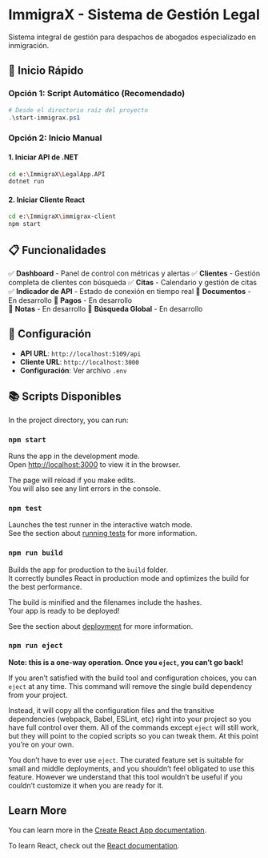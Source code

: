 # ImmigraX - Sistema de Gestión Legal

Sistema integral de gestión para despachos de abogados especializado en inmigración.

## 🚀 Inicio Rápido

### Opción 1: Script Automático (Recomendado)
```powershell
# Desde el directorio raíz del proyecto
.\start-immigrax.ps1
```

### Opción 2: Inicio Manual

#### 1. Iniciar API de .NET
```bash
cd e:\ImmigraX\LegalApp.API
dotnet run
```

#### 2. Iniciar Cliente React  
```bash
cd e:\ImmigraX\immigrax-client
npm start
```

## 📋 Funcionalidades

✅ **Dashboard** - Panel de control con métricas y alertas
✅ **Clientes** - Gestión completa de clientes con búsqueda
✅ **Citas** - Calendario y gestión de citas
✅ **Indicador de API** - Estado de conexión en tiempo real
🔄 **Documentos** - En desarrollo
🔄 **Pagos** - En desarrollo  
🔄 **Notas** - En desarrollo
🔄 **Búsqueda Global** - En desarrollo

## 🔧 Configuración

- **API URL**: `http://localhost:5109/api`
- **Cliente URL**: `http://localhost:3000`
- **Configuración**: Ver archivo `.env`

## 📚 Scripts Disponibles

In the project directory, you can run:

### `npm start`

Runs the app in the development mode.\
Open [http://localhost:3000](http://localhost:3000) to view it in the browser.

The page will reload if you make edits.\
You will also see any lint errors in the console.

### `npm test`

Launches the test runner in the interactive watch mode.\
See the section about [running tests](https://facebook.github.io/create-react-app/docs/running-tests) for more information.

### `npm run build`

Builds the app for production to the `build` folder.\
It correctly bundles React in production mode and optimizes the build for the best performance.

The build is minified and the filenames include the hashes.\
Your app is ready to be deployed!

See the section about [deployment](https://facebook.github.io/create-react-app/docs/deployment) for more information.

### `npm run eject`

**Note: this is a one-way operation. Once you `eject`, you can’t go back!**

If you aren’t satisfied with the build tool and configuration choices, you can `eject` at any time. This command will remove the single build dependency from your project.

Instead, it will copy all the configuration files and the transitive dependencies (webpack, Babel, ESLint, etc) right into your project so you have full control over them. All of the commands except `eject` will still work, but they will point to the copied scripts so you can tweak them. At this point you’re on your own.

You don’t have to ever use `eject`. The curated feature set is suitable for small and middle deployments, and you shouldn’t feel obligated to use this feature. However we understand that this tool wouldn’t be useful if you couldn’t customize it when you are ready for it.

## Learn More

You can learn more in the [Create React App documentation](https://facebook.github.io/create-react-app/docs/getting-started).

To learn React, check out the [React documentation](https://reactjs.org/).
